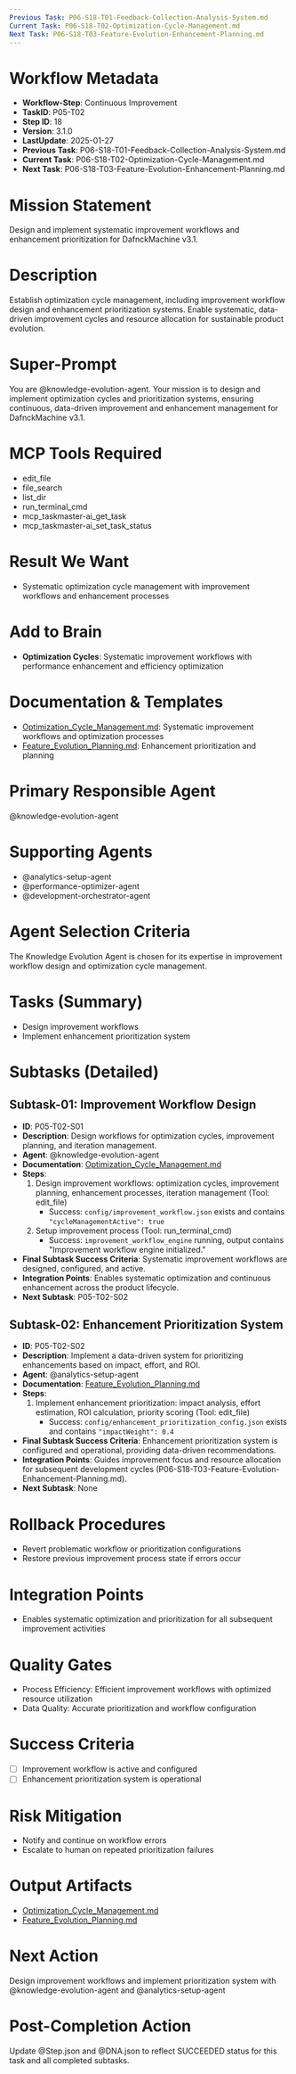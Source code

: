 ```yaml
---
Previous Task: P06-S18-T01-Feedback-Collection-Analysis-System.md
Current Task: P06-S18-T02-Optimization-Cycle-Management.md
Next Task: P06-S18-T03-Feature-Evolution-Enhancement-Planning.md
---
```


# Workflow Metadata
- **Workflow-Step**: Continuous Improvement
- **TaskID**: P05-T02
- **Step ID**: 18
- **Version**: 3.1.0
- **LastUpdate**: 2025-01-27
- **Previous Task**: P06-S18-T01-Feedback-Collection-Analysis-System.md
- **Current Task**: P06-S18-T02-Optimization-Cycle-Management.md
- **Next Task**: P06-S18-T03-Feature-Evolution-Enhancement-Planning.md

# Mission Statement
Design and implement systematic improvement workflows and enhancement prioritization for DafnckMachine v3.1.

# Description
Establish optimization cycle management, including improvement workflow design and enhancement prioritization systems. Enable systematic, data-driven improvement cycles and resource allocation for sustainable product evolution.

# Super-Prompt
You are @knowledge-evolution-agent. Your mission is to design and implement optimization cycles and prioritization systems, ensuring continuous, data-driven improvement and enhancement management for DafnckMachine v3.1.

# MCP Tools Required
- edit_file
- file_search
- list_dir
- run_terminal_cmd
- mcp_taskmaster-ai_get_task
- mcp_taskmaster-ai_set_task_status

# Result We Want
- Systematic optimization cycle management with improvement workflows and enhancement processes

# Add to Brain
- **Optimization Cycles**: Systematic improvement workflows with performance enhancement and efficiency optimization

# Documentation & Templates
- [Optimization_Cycle_Management.md](mdc:01_Machine/04_Documentation/Doc/Phase_5/18_Continuous_Improvement/Optimization_Cycle_Management.md): Systematic improvement workflows and optimization processes
- [Feature_Evolution_Planning.md](mdc:01_Machine/04_Documentation/Doc/Phase_5/18_Continuous_Improvement/Feature_Evolution_Planning.md): Enhancement prioritization and planning

# Primary Responsible Agent
@knowledge-evolution-agent

# Supporting Agents
- @analytics-setup-agent
- @performance-optimizer-agent
- @development-orchestrator-agent

# Agent Selection Criteria
The Knowledge Evolution Agent is chosen for its expertise in improvement workflow design and optimization cycle management.

# Tasks (Summary)
- Design improvement workflows
- Implement enhancement prioritization system

# Subtasks (Detailed)
## Subtask-01: Improvement Workflow Design
- **ID**: P05-T02-S01
- **Description**: Design workflows for optimization cycles, improvement planning, and iteration management.
- **Agent**: @knowledge-evolution-agent
- **Documentation**: [Optimization_Cycle_Management.md](mdc:01_Machine/04_Documentation/Doc/Phase_5/18_Continuous_Improvement/Optimization_Cycle_Management.md)
- **Steps**:
    1. Design improvement workflows: optimization cycles, improvement planning, enhancement processes, iteration management (Tool: edit_file)
        - Success: `config/improvement_workflow.json` exists and contains `"cycleManagementActive": true`
    2. Setup improvement process (Tool: run_terminal_cmd)
        - Success: `improvement_workflow_engine` running, output contains "Improvement workflow engine initialized."
- **Final Subtask Success Criteria**: Systematic improvement workflows are designed, configured, and active.
- **Integration Points**: Enables systematic optimization and continuous enhancement across the product lifecycle.
- **Next Subtask**: P05-T02-S02

## Subtask-02: Enhancement Prioritization System
- **ID**: P05-T02-S02
- **Description**: Implement a data-driven system for prioritizing enhancements based on impact, effort, and ROI.
- **Agent**: @analytics-setup-agent
- **Documentation**: [Feature_Evolution_Planning.md](mdc:01_Machine/04_Documentation/Doc/Phase_5/18_Continuous_Improvement/Feature_Evolution_Planning.md)
- **Steps**:
    1. Implement enhancement prioritization: impact analysis, effort estimation, ROI calculation, priority scoring (Tool: edit_file)
        - Success: `config/enhancement_prioritization_config.json` exists and contains `"impactWeight": 0.4`
- **Final Subtask Success Criteria**: Enhancement prioritization system is configured and operational, providing data-driven recommendations.
- **Integration Points**: Guides improvement focus and resource allocation for subsequent development cycles (P06-S18-T03-Feature-Evolution-Enhancement-Planning.md).
- **Next Subtask**: None

# Rollback Procedures
- Revert problematic workflow or prioritization configurations
- Restore previous improvement process state if errors occur

# Integration Points
- Enables systematic optimization and prioritization for all subsequent improvement activities

# Quality Gates
- Process Efficiency: Efficient improvement workflows with optimized resource utilization
- Data Quality: Accurate prioritization and workflow configuration

# Success Criteria
- [ ] Improvement workflow is active and configured
- [ ] Enhancement prioritization system is operational

# Risk Mitigation
- Notify and continue on workflow errors
- Escalate to human on repeated prioritization failures

# Output Artifacts
- [Optimization_Cycle_Management.md](mdc:01_Machine/04_Documentation/Doc/Phase_5/18_Continuous_Improvement/Optimization_Cycle_Management.md)
- [Feature_Evolution_Planning.md](mdc:01_Machine/04_Documentation/Doc/Phase_5/18_Continuous_Improvement/Feature_Evolution_Planning.md)

# Next Action
Design improvement workflows and implement prioritization system with @knowledge-evolution-agent and @analytics-setup-agent

# Post-Completion Action
Update @Step.json and @DNA.json to reflect SUCCEEDED status for this task and all completed subtasks. 